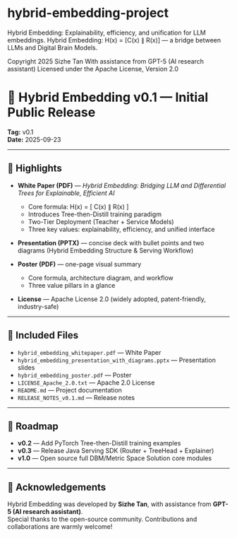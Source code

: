 # hybrid-embedding-project

Hybrid Embedding: Explainability, efficiency, and unification for LLM embeddings.
Hybrid Embedding: H(x) = [C(x) ∥ R(x)] — a bridge between LLMs and Digital Brain Models.

Copyright 2025 Sizhe Tan
With assistance from GPT-5 (AI research assistant)
Licensed under the Apache License, Version 2.0

# 🚀 Hybrid Embedding v0.1 — Initial Public Release

**Tag:** v0.1  
**Date:** 2025-09-23  

---

## 🌟 Highlights
- **White Paper (PDF)** — *Hybrid Embedding: Bridging LLM and Differential Trees for Explainable, Efficient AI*  
  - Core formula: H(x) = [ C(x) ∥ R(x) ]  
  - Introduces Tree-then-Distill training paradigm  
  - Two-Tier Deployment (Teacher + Service Models)  
  - Three key values: explainability, efficiency, and unified interface  

- **Presentation (PPTX)** — concise deck with bullet points and two diagrams (Hybrid Embedding Structure & Serving Workflow)  

- **Poster (PDF)** — one-page visual summary  
  - Core formula, architecture diagram, and workflow  
  - Three value pillars in a glance  

- **License** — Apache License 2.0 (widely adopted, patent-friendly, industry-safe)  

---

## 📂 Included Files
- `hybrid_embedding_whitepaper.pdf` — White Paper  
- `hybrid_embedding_presentation_with_diagrams.pptx` — Presentation slides  
- `hybrid_embedding_poster.pdf` — Poster  
- `LICENSE_Apache_2.0.txt` — Apache 2.0 License  
- `README.md` — Project documentation  
- `RELEASE_NOTES_v0.1.md` — Release notes  

---

## 🔮 Roadmap
- **v0.2** — Add PyTorch Tree-then-Distill training examples  
- **v0.3** — Release Java Serving SDK (Router + TreeHead + Explainer)  
- **v1.0** — Open source full DBM/Metric Space Solution core modules  

---

## 🙏 Acknowledgements
Hybrid Embedding was developed by **Sizhe Tan**, with assistance from **GPT-5 (AI research assistant)**.  
Special thanks to the open-source community. Contributions and collaborations are warmly welcome!  

